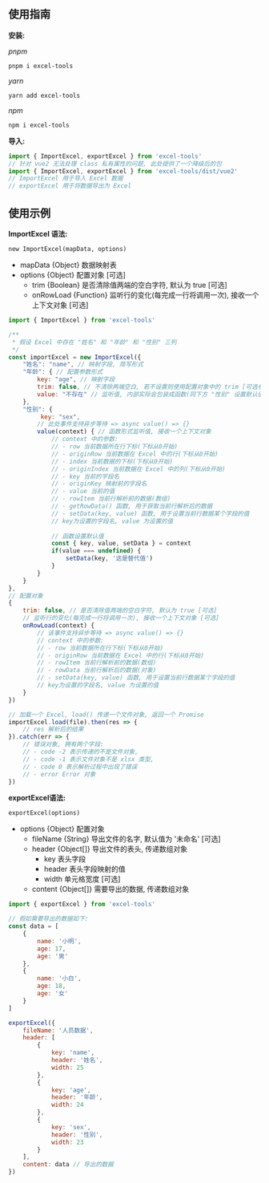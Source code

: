 ## 使用指南

**安装:**

*pnpm*

```
pnpm i excel-tools
```



*yarn*

```
yarn add excel-tools
```



*npm*

```
npm i excel-tools
```



**导入:**

```js
import { ImportExcel, exportExcel } from 'excel-tools'
// 针对 vue2 无法处理 class 私有属性的问题, 此处提供了一个降级后的包
import { ImportExcel, exportExcel } from 'excel-tools/dist/vue2'
// ImportExcel 用于导入 Excel 数据
// exportExcel 用于将数据导出为 Excel
```





##  使用示例

**ImportExcel 语法:**

`new ImportExcel(mapData, options)`

- mapData {Object} 数据映射表
- options {Object} 配置对象 [可选]
  - trim  {Boolean} 是否清除值两端的空白字符, 默认为 true [可选]
  - onRowLoad  {Function} 监听行的变化(每完成一行将调用一次),  接收一个上下文对象 [可选]

```js
import { ImportExcel } from 'excel-tools'

/**
 * 假设 Excel 中存在 "姓名" 和 "年龄" 和 "性别" 三列
 */
const importExcel = new ImportExcel({
    "姓名": "name", // 映射字段, 简写形式
    "年龄": { // 配置参数形式
        key: "age", // 映射字段
        trim: false, // 不清除两端空白, 若不设置则使用配置对象中的 trim [可选参数]
        value: "不存在" // 监听值, 内部实际会包装成函数(同下方 "性别" 设置默认值一致), 如果读取的单元格不存在值, 将用此作为默认值 [可选]
    },
    "性别": {
         key: "sex",
        // 此处事件支持异步等待 => async value() => {}
        value(context) { // 函数形式监听值, 接收一个上下文对象
            // context 中的参数:
            // - row 当前数据所在行下标(下标从0开始)
            // - originRow 当前数据在 Excel 中的行(下标从0开始)
            // - index 当前数据的下标(下标从0开始)
            // - originIndex 当前数据在 Excel 中的列(下标从0开始)
            // - key 当前的字段名
            // - originKey 映射前的字段名
            // - value 当前的值
            // - rowItem 当前行解析前的数据(数组)
            // - getRowData() 函数, 用于获取当前行解析后的数据
            // - setData(key, value) 函数, 用于设置当前行数据某个字段的值
            // key为设置的字段名, value 为设置的值
            
            // 函数设置默认值
            const { key, value, setData } = context
            if(value === undefined) {
                setData(key, '这是替代值')
            }
        }
    }
},
// 配置对象
{
	trim: false, // 是否清除值两端的空白字符, 默认为 true [可选]
    // 监听行的变化(每完成一行将调用一次), 接收一个上下文对象 [可选]
    onRowLoad(context) {
        // 该事件支持异步等待 => async value() => {}
        // context 中的参数:
        // - row 当前数据所在行下标(下标从0开始)
        // - originRow 当前数据在 Excel 中的行(下标从0开始)
        // - rowItem 当前行解析前的数据(数组)
        // - rowData 当前行解析后的数据(对象)
        // - setData(key, value) 函数, 用于设置当前行数据某个字段的值
        // key为设置的字段名, value 为设置的值
    }
})

// 加载一个 Excel, load() 传递一个文件对象, 返回一个 Promise
importExcel.load(file).then(res => {
    // res 解析后的结果
}).catch(err => {
    // 错误对象, 拥有两个字段: 
    // - code -2 表示传递的不是文件对象,
    // - code -1 表示文件对象不是 xlsx 类型,
    // - code 0 表示解析过程中出现了错误
    // - error Error 对象
})
```



**exportExcel语法:**

`exportExcel(options)`

- options {Object} 配置对象
  - fileName {String} 导出文件的名字, 默认值为 '未命名' [可选]
  - header {Object[]} 导出文件的表头, 传递数组对象
    - key  表头字段
    - header 表头字段映射的值
    - width 单元格宽度 [可选]
  - content {Object[]} 需要导出的数据, 传递数组对象

```js
import { exportExcel } from 'excel-tools'

// 假如需要导出的数据如下:
const data = [
    {
        name: '小明',
        age: 17,
        age: '男'
    },
    {
        name: '小白',
        age: 18,
        age: '女'
    }
]

exportExcel({
    fileName: '人员数据',
    header: [
        {
            key: 'name',
            header: '姓名',
            width: 25
        },
        {
            key: 'age',
            header: '年龄',
            width: 24
        },
        {
            key: 'sex',
            header: '性别',
            width: 23
        }
    ],
    content: data // 导出的数据
})
```

